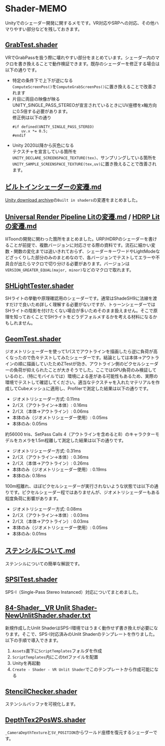 # Shader-MEMO
Unityでのシェーダー開発に関するメモです。VR対応やSRPへの対応、その他ハマりやすい部分などを残しておきます。

## [GrabTest.shader](https://github.com/lilxyzw/Shader-MEMO/blob/main/Assets/GrabTest.shader)
VRでGrabPassを扱う際に壊れやすい部分をまとめています。シェーダー内のマクロを書き換えることで動作検証できます。既存のシェーダーを修正する場合は以下の通りです。
- 特定の条件下で上下が逆になる  
  `ComputeScreenPos()`を`ComputeGrabScreenPos()`に置き換えることで改善されます
- 片目に両目の映像が映る  
  UNITY_SINGLE_PASS_STEREOが宣言されているときにUV座標をx軸方向に0.5倍する必要があります。  
  修正例は以下の通り
  ```
  #if defined(UNITY_SINGLE_PASS_STEREO)
      uv.x *= 0.5;
  #endif
  ```
- Unity 2020以降から灰色になる  
  テクスチャを宣言している箇所を`UNITY_DECLARE_SCREENSPACE_TEXTURE(tex)`、サンプリングしている箇所を`UNITY_SAMPLE_SCREENSPACE_TEXTURE(tex,uv)`に置き換えることで改善されます。

## [ビルトインシェーダーの変遷.md]()
[Unity download archive](https://unity3d.com/get-unity/download/archive)の`Built in shaders`の変遷をまとめました。

## [Universal Render Pipeline Litの変遷.md](https://github.com/lilxyzw/Shader-MEMO/blob/main/Docs/Universal%20Render%20Pipeline%20Lit%E3%81%AE%E5%A4%89%E9%81%B7.md) / [HDRP Litの変遷.md](https://github.com/lilxyzw/Shader-MEMO/blob/main/Docs/HDRP%20Lit%E3%81%AE%E5%A4%89%E9%81%B7.md)
lilToonの開発に関わった箇所をまとめました。URP/HDRPのシェーダーを書けることが前提で、複数バージョンに対応させる際の資料です。流石に細かい変数・関数の変化までは追いきれておらず、シェーダーキーワードやLightModeなどざっくりした部分のみのまとめなので、各バージョンでテストしてエラーや不具合が出たらマクロで切り分ける必要があります。バージョンは`VERSION_GREATER_EQUAL(major, minor)`などのマクロで取れます。

## [SHLightTester.shader](https://github.com/lilxyzw/Shader-MEMO/blob/main/Assets/SHLightTester.shader)
SHライトの挙動や原理確認用のシェーダーです。通常はShadeSH9に法線を渡すだけで良いため詳しく理解する必要がないですが、トゥーンシェーダーではSHライトの陰影を付けたくない場合が多いためそのまま扱えません。そこで原理を知っておくことでSHライトをどうデフォルメするかを考える材料になるかもしれません。

## [GeomTest.shader](https://github.com/lilxyzw/Shader-MEMO/blob/main/Assets/GeomTest.shader)
ジオメトリシェーダーを使って1パスでアウトラインを描画したら逆に負荷が高くなったので色々テストしてみたシェーダーです。結論としては本体->アウトラインの順に描画していたためZTestが効き、アウトライン側のピクセルシェーダーの負荷が抑えられたことが大きそうでした。ここではGPU負荷のみ検証しているのと、（特にモバイルでは）環境による差がある可能性もあるため、実際の環境でテストして確認してください。適当なテクスチャを入れたマテリアルを作成してCubeメッシュに適用し、Profilerで測定した結果は以下の通りです。
- ジオメトリシェーダー方式: 0.11ms
- 2パス（アウトライン->本体）: 0.16ms
- 2パス（本体->アウトライン）: 0.06ms
- 本体のみ（ジオメトリシェーダー使用）: 0.05ms
- 本体のみ: 0.05ms

約56000 tris、SetPass Calls 4（アウトラインを含めると8）のキャラクターモデルをカメラを1.5m程離して測定した結果は以下の通りです。
- ジオメトリシェーダー方式: 0.31ms
- 2パス（アウトライン->本体）: 0.36ms
- 2パス（本体->アウトライン）: 0.26ms
- 本体のみ（ジオメトリシェーダー使用）: 0.19ms
- 本体のみ: 0.18ms

100m程離れ、ほぼピクセルシェーダーが実行されないような状態では以下の通りです。ピクセルシェーダー程ではありませんが、ジオメトリシェーダーもある程度負荷に影響があります。
- ジオメトリシェーダー方式: 0.08ms
- 2パス（アウトライン->本体）: 0.03ms
- 2パス（本体->アウトライン）: 0.03ms
- 本体のみ（ジオメトリシェーダー使用）: 0.05ms
- 本体のみ: 0.01ms

## [ステンシルについて.md](https://github.com/lilxyzw/Shader-MEMO/blob/main/Docs/ステンシルについて.md)
ステンシルについての簡単な解説です。

## [SPSITest.shader](https://github.com/lilxyzw/Shader-MEMO/blob/main/Assets/SPSITest.shader)
SPS-I（Single-Pass Stereo Instanced）対応についてまとめました。

## [84-Shader__VR Unlit Shader-NewUnlitShader.shader.txt](https://github.com/lilxyzw/Shader-MEMO/blob/main/Assets/ScriptTemplates/84-Shader__VR%20Unlit%20Shader-NewUnlitShader.shader.txt)
新規作成したUnlit ShaderはSPS-I環境ではうまく動作せず書き換えが必要になります。そこで、SPS-I対応済みのUnlit Shaderのテンプレートを作りました。以下の手順で導入できます。
1. `Assets`直下に`ScriptTemplates`フォルダを作成
2. `ScriptTemplates`内にこのtxtファイルを配置
3. Unityを再起動
4. `Create - Shader - VR Unlit Shader`でこのテンプレートから作成可能になる

## [StencilChecker.shader](https://github.com/lilxyzw/Shader-MEMO/blob/main/Assets/StencilChecker.shader)
ステンシルバッファを可視化します。

## [DepthTex2PosWS.shader](https://github.com/lilxyzw/Shader-MEMO/blob/main/Assets/DepthTex2PosWS.shader)
`_CameraDepthTexture`と`SV_POSITION`からワールド座標を復元するシェーダーです。